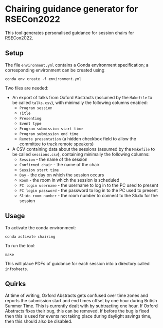 # Chairing guidance generator for RSECon2022

This tool generates personalised guidance for session chairs for RSECon2022.

## Setup

The file `environment.yml` contains a Conda environment specification; a corresponding environment can be created using:

    conda env create -f environment.yml

Two files are needed:

* An export of talks from Oxford Abstracts (assumed by the `Makefile` to be called `talks.csv`), with minimally the following columns enabled:
  * `Program session`
  * `Title`
  * `Presenting`
  * `Event type`
  * `Program submission start time`
  * `Program submission end time`
  * `Remote presentation` (a hidden checkbox field to allow the committee to track remote speakers)
* A CSV containing data about the sessions (assumed by the `Makefile` to be called `sessions.csv`), containing minimally the following columns:
  * `Session` - the name of the session
  * `Confirmed chair` - the name of the chair
  * `Session start time`
  * `Day` - the day on which the session occurs
  * `Room` - the room in which the session is scheduled
  * `PC login username` - the username to log in to the PC used to present
  * `PC login password` - the password to log in to the PC used to present
  * `Slido room number` - the room number to connect to the Sli.do for the session


## Usage

To activate the conda environment:

    conda activate chairing

To run the tool:

    make

This will place PDFs of guidance for each session into a directory called `infosheets`.


## Quirks

At time of writing, Oxford Abstracts gets confused over time zones and reports the submission start and end times offset by one hour during British Summer Time. This is currently dealt with by subtracting one hour. If Oxford Abstracts fixes their bug, this can be removed. If before the bug is fixed then this is used for events not taking place during daylight savings time, then this should also be disabled.
